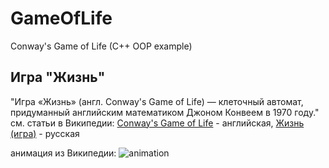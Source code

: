 # GameOfLife
Conway's Game of Life (C++ OOP example)
## Игра "Жизнь"
"Игра «Жизнь» (англ. Conway's Game of Life) — клеточный автомат, придуманный английским математиком Джоном Конвеем в 1970 году."
см. статьи в Википедии:  [Conway's Game of Life](https://en.wikipedia.org/wiki/Conway%27s_Game_of_Life) - английская, [Жизнь (игра)](https://ru.wikipedia.org/wiki/%D0%96%D0%B8%D0%B7%D0%BD%D1%8C_(%D0%B8%D0%B3%D1%80%D0%B0)) - русская

анимация из Википедии:
![animation](https://upload.wikimedia.org/wikipedia/commons/e/e5/Gospers_glider_gun.gif)
